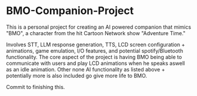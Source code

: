 # BMO-Companion-Project
This is a personal project for creating an AI powered companion that mimics "BMO", a character from the hit Cartoon Network show "Adventure Time."


Involves STT, LLM response generation, TTS, LCD screen configuration + animations, game emulation, I/O features, and potential spotify/Bluetooth functionality.
The core aspect of the project is having BMO being able to communicate with users and play LCD animations when he speaks aswell as an idle animation.
Other none AI functionality as listed above + potentially more is also included go give more life to BMO.

Commit to finishing this.
